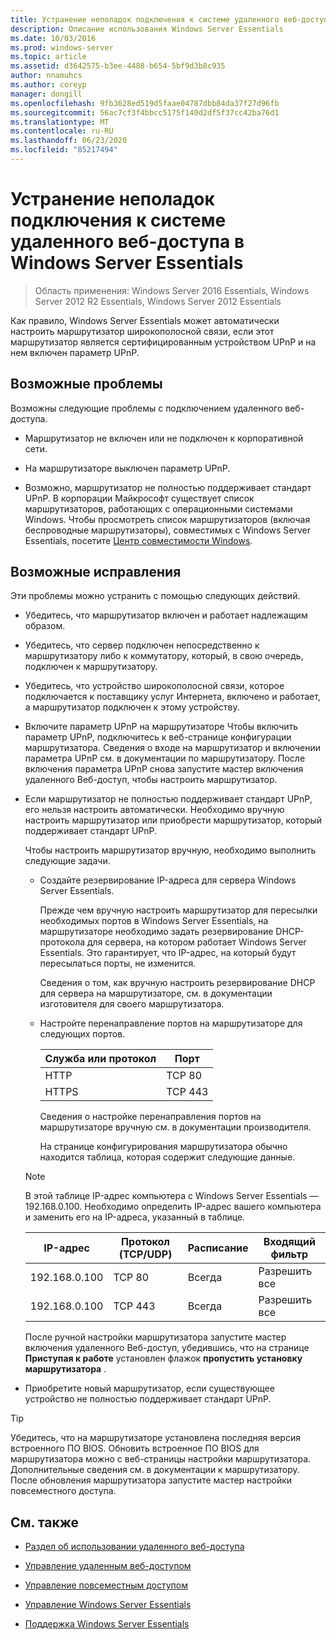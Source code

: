 ```yaml
---
title: Устранение неполадок подключения к системе удаленного веб-доступа в Windows Server Essentials
description: Описание использования Windows Server Essentials
ms.date: 10/03/2016
ms.prod: windows-server
ms.topic: article
ms.assetid: d3642575-b3ee-4488-b654-5bf9d3b8c935
author: nnamuhcs
ms.author: coreyp
manager: dongill
ms.openlocfilehash: 9fb3628ed519d5faae04787dbb84da37f27d96fb
ms.sourcegitcommit: 56ac7cf3f4bbcc5175f140d2df5f37cc42ba76d1
ms.translationtype: MT
ms.contentlocale: ru-RU
ms.lasthandoff: 06/23/2020
ms.locfileid: "85217494"
---
```

# <a name="troubleshoot-remote-web-access-connectivity-in-windows-server-essentials"></a>Устранение неполадок подключения к системе удаленного веб-доступа в Windows Server Essentials
 
>Область применения: Windows Server 2016 Essentials, Windows Server 2012 R2 Essentials, Windows Server 2012 Essentials
  
 Как правило, Windows Server Essentials может автоматически настроить маршрутизатор широкополосной связи, если этот маршрутизатор является сертифицированным устройством UPnP и на нем включен параметр UPnP.  
  
## <a name="possible-issues"></a>Возможные проблемы  
 Возможны следующие проблемы с подключением удаленного веб-доступа.  
  
-   Маршрутизатор не включен или не подключен к корпоративной сети.  
  
-   На маршрутизаторе выключен параметр UPnP.  
  
-   Возможно, маршрутизатор не полностью поддерживает стандарт UPnP. В корпорации Майкрософт существует список маршрутизаторов, работающих с операционными системами Windows. Чтобы просмотреть список маршрутизаторов (включая беспроводные маршрутизаторы), совместимых с Windows Server Essentials, посетите [Центр совместимости Windows](https://www.microsoft.com/windows/compatibility/CompatCenter/Home).  
  
## <a name="possible-fixes"></a>Возможные исправления  
 Эти проблемы можно устранить с помощью следующих действий.  
  
- Убедитесь, что маршрутизатор включен и работает надлежащим образом.  
  
- Убедитесь, что сервер подключен непосредственно к маршрутизатору либо к коммутатору, который, в свою очередь, подключен к маршрутизатору.  
  
- Убедитесь, что устройство широкополосной связи, которое подключается к поставщику услуг Интернета, включено и работает, а маршрутизатор подключен к этому устройству.  
  
- Включите параметр UPnP на маршрутизаторе Чтобы включить параметр UPnP, подключитесь к веб-странице конфигурации маршрутизатора. Сведения о входе на маршрутизатор и включении параметра UPnP см. в документации по маршрутизатору. После включения параметра UPnP снова запустите мастер включения удаленного Веб-доступ, чтобы настроить маршрутизатор.  
  
- Если маршрутизатор не полностью поддерживает стандарт UPnP, его нельзя настроить автоматически. Необходимо вручную настроить маршрутизатор или приобрести маршрутизатор, который поддерживает стандарт UPnP.  
  
   Чтобы настроить маршрутизатор вручную, необходимо выполнить следующие задачи.  
  
  - Создайте резервирование IP-адреса для сервера Windows Server Essentials.  
  
     Прежде чем вручную настроить маршрутизатор для пересылки необходимых портов в Windows Server Essentials, на маршрутизаторе необходимо задать резервирование DHCP-протокола для сервера, на котором работает Windows Server Essentials. Это гарантирует, что IP-адрес, на который будут пересылаться порты, не изменится.  
  
     Сведения о том, как вручную настроить резервирование DHCP для сервера на маршрутизаторе, см. в документации изготовителя для своего маршрутизатора.  
  
  - Настройте перенаправление портов на маршрутизаторе для следующих портов.  
  
    |Служба или протокол|Порт|  
    |-------------------------|----------|  
    |HTTP|TCP 80|  
    |HTTPS|TCP 443|  
  
    Сведения о настройке перенаправления портов на маршрутизаторе вручную см. в документации производителя.  
  
    На странице конфигурирования маршрутизатора обычно находится таблица, которая содержит следующие данные.  
  
  > [!NOTE]
  >  В этой таблице IP-адрес компьютера с Windows Server Essentials — 192.168.0.100. Необходимо определить IP-адрес вашего компьютера и заменить его на IP-адреса, указанный в таблице.  
  
  |IP-адрес|Протокол (TCP/UDP)|Расписание|Входящий фильтр|  
  |----------------|---------------------------|--------------|--------------------|  
  |192.168.0.100|TCP 80|Всегда|Разрешить все|  
  |192.168.0.100|TCP 443|Всегда|Разрешить все|  
  
   После ручной настройки маршрутизатора запустите мастер включения удаленного Веб-доступ, убедившись, что на странице **Приступая к работе** установлен флажок **пропустить установку маршрутизатора** .  
  
- Приобретите новый маршрутизатор, если существующее устройство не полностью поддерживает стандарт UPnP.  
  
> [!TIP]
>  Убедитесь, что на маршрутизаторе установлена последняя версия встроенного ПО BIOS. Обновить встроенное ПО BIOS для маршрутизатора можно с веб-страницы настройки маршрутизатора. Дополнительные сведения см. в документации к маршрутизатору. После обновления маршрутизатора запустите мастер настройки повсеместного доступа.  
  
## <a name="see-also"></a>См. также  
  
-   [Раздел об использовании удаленного веб-доступа](../use/Use-Remote-Web-Access-in-Windows-Server-Essentials.md)  
  
-   [Управление удаленным веб-доступом](../manage/Manage-Remote-Web-Access-in-Windows-Server-Essentials.md)  
  
-   [Управление повсеместным доступом](../manage/Manage-Anywhere-Access-in-Windows-Server-Essentials.md)  
  
-   [Управление Windows Server Essentials](../manage/Manage-Windows-Server-Essentials.md)  

-   [Поддержка Windows Server Essentials](../support/Support-Windows-Server-Essentials.md)

